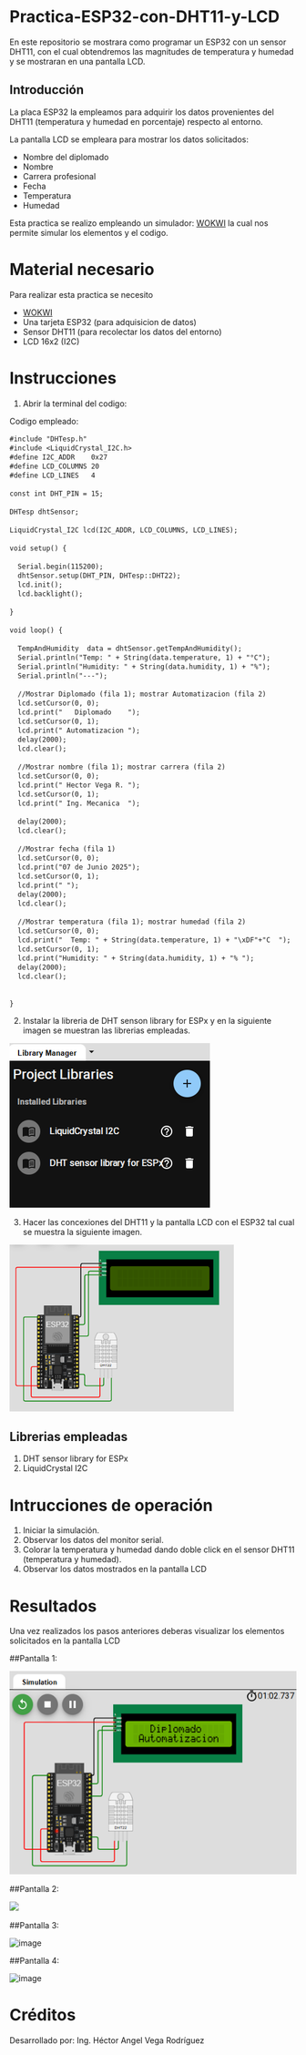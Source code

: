 # Practica-ESP32-con-DHT11-y-LCD
En este repositorio se mostrara como programar un ESP32 con un sensor DHT11, con el cual obtendremos las magnitudes de temperatura y humedad y se mostraran en una pantalla LCD.

## Introducción 

La placa ESP32 la empleamos para adquirir los datos provenientes del DHT11 (temperatura y humedad en porcentaje) respecto al entorno. 

La pantalla LCD se empleara para mostrar los datos solicitados:
- Nombre del diplomado
- Nombre
- Carrera profesional
- Fecha
- Temperatura
- Humedad

Esta practica se realizo empleando un simulador: [WOKWI](www.wokwi.com) la cual nos permite simular los elementos y el codigo.

# Material necesario

Para realizar esta practica se necesito
- [WOKWI](www.wokwi.com)
- Una tarjeta ESP32 (para adquisicion de datos)
- Sensor DHT11 (para recolectar los datos del entorno)
- LCD 16x2 (I2C)

# Instrucciones
1. Abrir la terminal del codigo:

Codigo empleado:

```
#include "DHTesp.h"
#include <LiquidCrystal_I2C.h>
#define I2C_ADDR    0x27
#define LCD_COLUMNS 20
#define LCD_LINES   4

const int DHT_PIN = 15;

DHTesp dhtSensor;

LiquidCrystal_I2C lcd(I2C_ADDR, LCD_COLUMNS, LCD_LINES);

void setup() {

  Serial.begin(115200);
  dhtSensor.setup(DHT_PIN, DHTesp::DHT22);
  lcd.init();
  lcd.backlight();

}

void loop() {

  TempAndHumidity  data = dhtSensor.getTempAndHumidity();
  Serial.println("Temp: " + String(data.temperature, 1) + "°C");
  Serial.println("Humidity: " + String(data.humidity, 1) + "%");
  Serial.println("---");
  
  //Mostrar Diplomado (fila 1); mostrar Automatizacion (fila 2)
  lcd.setCursor(0, 0);
  lcd.print("   Diplomado    ");
  lcd.setCursor(0, 1);
  lcd.print(" Automatizacion ");
  delay(2000);
  lcd.clear();

  //Mostrar nombre (fila 1); mostrar carrera (fila 2)
  lcd.setCursor(0, 0);
  lcd.print(" Hector Vega R. ");
  lcd.setCursor(0, 1);
  lcd.print(" Ing. Mecanica  ");
  
  delay(2000);
  lcd.clear();

  //Mostrar fecha (fila 1)
  lcd.setCursor(0, 0);
  lcd.print("07 de Junio 2025");
  lcd.setCursor(0, 1);
  lcd.print(" ");
  delay(2000);
  lcd.clear();

  //Mostrar temperatura (fila 1); mostrar humedad (fila 2)
  lcd.setCursor(0, 0);
  lcd.print("  Temp: " + String(data.temperature, 1) + "\xDF"+"C  ");
  lcd.setCursor(0, 1);
  lcd.print("Humidity: " + String(data.humidity, 1) + "% ");
  delay(2000);
  lcd.clear();


}
```

2. Instalar la libreria de DHT senson library for ESPx y en la siguiente imagen se muestran las librerias empleadas.

![](https://github.com/HV202506/Practica-ESP32-con-DHT11-y-LCD/blob/main/LIBRERIAS.png?raw=true)

3. Hacer las concexiones del DHT11 y la pantalla LCD con el ESP32  tal cual se muestra la siguiente imagen.

![](https://github.com/HV202506/Practica-ESP32-con-DHT11-y-LCD/blob/main/conexion.png?raw=true)

## Librerias empleadas
1. DHT sensor library for ESPx
2. LiquidCrystal I2C

# Intrucciones de operación

1. Iniciar la simulación.
2. Observar los datos del monitor serial.
3. Colorar la temperatura y humedad dando doble click en el sensor DHT11 (temperatura y humedad).
4. Observar los datos mostrados en la pantalla LCD

# Resultados

Una vez realizados los pasos anteriores deberas visualizar los elementos solicitados en la pantalla LCD

##Pantalla 1:

![](https://github.com/HV202506/Practica-ESP32-con-DHT11-y-LCD/blob/main/Diplomado.png?raw=true)

##Pantalla 2:

![](https://github.com/user-attachments/assets/4e412b30-b40c-45be-a267-39b58cb14dea)

##Pantalla 3:

![image](https://github.com/user-attachments/assets/fddf7ac1-e135-4109-9730-7128a510173e)

##Pantalla 4:

![image](https://github.com/user-attachments/assets/c605a898-812f-4040-8882-b68b450a98da)


# Créditos

Desarrollado por: Ing. Héctor Angel Vega Rodríguez




